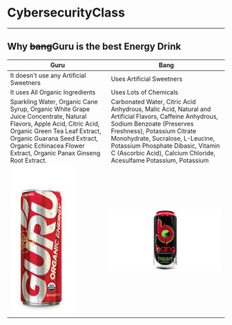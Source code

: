 # CybersecurityClass
---
## Why ~~bang~~Guru is the best Energy Drink

| Guru | Bang |
|------|------|
| It doesn't use any Artificial Sweetners | Uses Artificial Sweetners |
| It uses All Organic Ingredients | Uses Lots of Chemicals |
| Sparkling Water, Organic Cane Syrup, Organic White Grape Juice Concentrate, Natural Flavors, Apple Acid, Citric Acid, Organic Green Tea Leaf Extract, Organic Guarana Seed Extract, Organic Echinacea Flower Extract, Organic Panax Ginseng Root Extract. |Carbonated Water, Citric Acid Anhydrous, Malic Acid, Natural and Artificial Flavors, Caffeine Anhydrous, Sodium Benzoate (Preserves Freshness), Potassium Citrate Monohydrate, Sucralose, L-Leucine, Potassium Phosphate Dibasic, Vitamin C (Ascorbic Acid), Calcium Chloride, Acesulfame Potassium, Potassium  |
|![alt text](Guru.jpg)|![alt text](Bang.jpg)|
	

